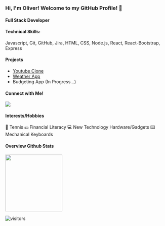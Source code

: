 ### Hi, I'm Oliver! Welcome to my GitHub Profile! 🎈

#### Full Stack Developer

#### Technical Skills:
Javascript, Git, GitHub, Jira, HTML, CSS, Node.js, React, React-Bootstrap, Express

#### Projects
- [Youtube Clone](https://github.com/ochuzan/react-youtube-project)
- [Weather App](https://github.com/ochuzan/8-0-weather-app-project)
- Budgeting App (In Progress...)


<!--
**ochuzan/ochuzan** is a ✨ _special_ ✨ repository because its `README.md` (this file) appears on your GitHub profile.

Here are some ideas to get you started:

- 🔭 I’m currently working on ...
- 🌱 I’m currently learning ...
- 👯 I’m looking to collaborate on ...
- 🤔 I’m looking for help with ...
- 💬 Ask me about ...
- 📫 How to reach me: ...
- 😄 Pronouns: ...
- ⚡ Fun fact: ...
-->

#### Connect with Me!
<img src="https://img.shields.io/badge/LinkedIn-0077B5?style=for-the-badge&logo=linkedin&logoColor=white" />

#### Interests/Hobbies
🎾 Tennis
💵 Financial Literacy
💻 New Technology Hardware/Gadgets
⌨️ Mechanical Keyboards

#### Overview Github Stats
<img height="180em" src="https://github-readme-stats.vercel.app/api?username=ochuzan&show_icons=true&hide_border=true&&count_private=true&include_all_commits=true" />

![visitors](https://visitor-badge.glitch.me/badge?page_id=ochuzan)

